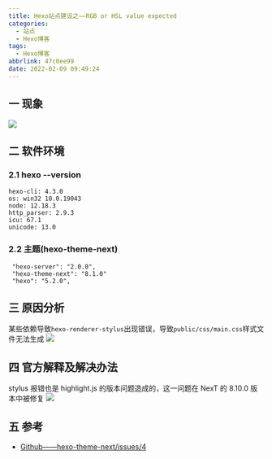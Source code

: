 ```yaml
---
title: Hexo站点建设之——RGB or HSL value expected
categories:
  - 站点
  - Hexo博客
tags:
  - Hexo博客
abbrlink: 47c0ee99
date: 2022-02-09 09:49:24
---
```

## 一 现象

![][1]

<!--more-->

## 二 软件环境

### 2.1 hexo --version

```
hexo-cli: 4.3.0
os: win32 10.0.19043
node: 12.18.3
http_parser: 2.9.3
icu: 67.1
unicode: 13.0
```

### 2.2 主题(hexo-theme-next)

```
 "hexo-server": "2.0.0",
 "hexo-theme-next": "8.1.0"
 "hexo": "5.2.0",
```

## 三 原因分析

某些依赖导致`hexo-renderer-stylus`出现错误，导致`public/css/main.css`样式文件无法生成
![][2]

## 四 官方解释及解决办法

stylus 报错也是 highlight.js 的版本问题造成的，这一问题在 NexT 的 8.10.0 版本中被修复
![][3]

## 五 参考

* [Github——hexo-theme-next/issues/4](https://github.com/next-theme/hexo-theme-next/issues/4)


[1]:https://jsd.onmicrosoft.cn/gh/PGzxc/CDN/blog-hexo/hexo-error-rgb-expected.png
[2]:https://jsd.onmicrosoft.cn/gh/PGzxc/CDN/blog-hexo/hexo-error-public-main-none.png
[3]:https://jsd.onmicrosoft.cn/gh/PGzxc/CDN/blog-hexo/hexo-error-reason-stylus.png